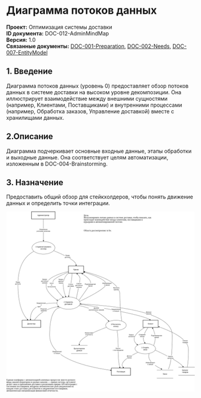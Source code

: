 
# Диаграмма потоков данных 
**Проект:** Оптимизация системы доставки  
**ID документа:** DOC-012-AdminMindMap  
**Версия:** 1.0  
**Связанные документы:** [DOC-001-Preparation](DOC-001-Preparation.md), [DOC-002-Needs](DOC-002-Needs.md), [DOC-007-EntityModel](DOC-007-EntityModel.md)  

## 1. Введение  
Диаграмма потоков данных (уровень 0) предоставляет обзор потоков данных в системе доставки на высоком уровне декомпозиции. Она иллюстрирует взаимодействие между внешними сущностями (например, Клиентами, Поставщиками) и внутренними процессами (например, Обработка заказов, Управление доставкой) вместе с хранилищами данных.

## 2.Описание

Диаграмма подчеркивает основные входные данные, этапы обработки и выходные данные. Она соответствует целям автоматизации, изложенным в DOC-004-Brainstorming.

## 3. Назначение

Предоставить общий обзор для стейкхолдеров, чтобы понять движение данных и определить точки интеграции.

![DFD](/images/ex00_DLV_dfd.png)

